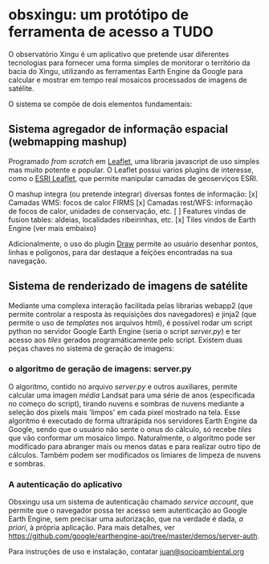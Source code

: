 # obsxingu: um protótipo de ferramenta de acesso a TUDO
O observatório Xingu é um aplicativo que pretende usar diferentes tecnologias para fornecer uma forma simples de monitorar o território da bacia do Xingu, utilizando as ferramentas Earth Engine da Google para calcular e mostrar em tempo real mosaicos processados de imagens de satélite.

O sistema se compõe de dois elementos fundamentais:

## Sistema agregador de informação espacial (webmapping mashup)
Programado _from scratch_ em [Leaflet](http://leafletjs.com/), uma libraria javascript de uso simples mas muito potente e popular. O Leaflet possui varios plugins de interesse, como o [ESRI Leaflet](http://esri.github.io/esri-leaflet/), que permite manipular camadas de geoserviços ESRI.

O mashup integra (ou pretende integrar) diversas fontes de informação:
[x] Camadas WMS: focos de calor FIRMS
[x] Camadas rest/WFS: informação de focos de calor, unidades de conservação, etc.
[ ] Features vindas de fusion tables: aldeias, localidades ribeirinhas, etc.
[x] Tiles vindos de Earth Engine (ver mais embaixo)

Adicionalmente, o uso do plugin [Draw](https://github.com/Leaflet/Leaflet.draw) permite ao usuário desenhar pontos, linhas e polígonos, para dar destaque a feições encontradas na sua navegação.

## Sistema de renderizado de imagens de satélite
Mediante uma complexa interação facilitada pelas librarias webapp2 (que permite controlar a resposta às requisições dos navegadores) e jinja2 (que permite o uso de _templates_ nos arquivos html), é possível rodar um script python no servidor Google Earth Engine (seria o script _server.py_) e ter acesso aos _tiles_ gerados programáticamente pelo script.
Existem duas peças chaves no sistema de geração de imagens:

### o algoritmo de geração de imagens: server.py
O algoritmo, contido no arquivo _server.py_ e outros auxiliares, permite calcular uma imagen _média_ Landsat para uma série de anos (especificada no começo do script), tirando nuvens e sombras de nuvens mediante a seleção dos pixels mais 'limpos' em cada pixel mostrado na tela. Esse algoritmo é executado de forma ultrarápida nos servidores Earth Engine da Google, sendo que o usuário não sente o onus do cálculo, só recebe _tiles_ que vão conformar um mosaico limpo.
Naturalmente, o algoritmo pode ser modificado para abranger mais ou menos datas e para realizar outro tipo de cálculos. Também podem ser modificados os limiares de limpeza de nuvens e sombras.

### A autenticação do aplicativo
Obsxingu usa um sistema de autenticação chamado _service account_, que permite que o navegador possa ter acesso sem autenticação ao Google Earth Engine, sem precisar uma autorização, que na verdade é dada, _a priori_, à própria aplicação. Para mais detalhes, ver https://github.com/google/earthengine-api/tree/master/demos/server-auth.

Para instruções de uso e instalação, contatar juan@socioambiental.org




